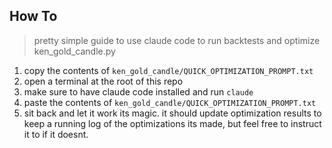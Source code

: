 ## How To

> pretty simple guide to use claude code to run backtests and optimize ken_gold_candle.py

1. copy the contents of `ken_gold_candle/QUICK_OPTIMIZATION_PROMPT.txt`
2. open a terminal at the root of this repo
3. make sure to have claude code installed and run `claude`
4. paste the contents of `ken_gold_candle/QUICK_OPTIMIZATION_PROMPT.txt`
5. sit back and let it work its magic. it should update optimization results to keep a running log of the optimizations its made, but feel free to instruct it to if it doesnt.
